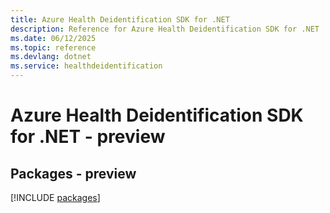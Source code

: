 ```yaml
---
title: Azure Health Deidentification SDK for .NET
description: Reference for Azure Health Deidentification SDK for .NET
ms.date: 06/12/2025
ms.topic: reference
ms.devlang: dotnet
ms.service: healthdeidentification
---
```

# Azure Health Deidentification SDK for .NET - preview
## Packages - preview
[!INCLUDE [packages](health-deidentification-index.md)]